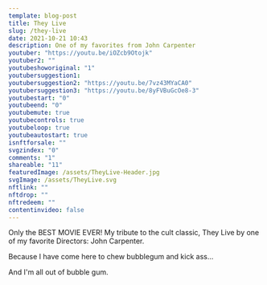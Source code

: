 ```yaml
---
template: blog-post
title: They Live
slug: /they-live
date: 2021-10-21 10:43
description: One of my favorites from John Carpenter
youtuber: "https://youtu.be/iOZcb9Otojk"
youtuber2: ""
youtubeshoworiginal: "1"
youtubersuggestion1: 
youtubersuggestion2: "https://youtu.be/7vz43MYaCA0"
youtubersuggestion3: "https://youtu.be/8yFVBuGcOe8-3"
youtubestart: "0"
youtubeend: "0"
youtubemute: true
youtubecontrols: true
youtubeloop: true
youtubeautostart: true
isnftforsale: ""
svgzindex: "0"
comments: "1"
shareable: "11"
featuredImage: /assets/TheyLive-Header.jpg
svgImage: /assets/TheyLive.svg
nftlink: ""
nftdrop: ""
nftredeem: ""
contentinvideo: false
---
```

Only the BEST MOVIE EVER! My tribute to the cult classic, They Live by one of my favorite Directors: John Carpenter. 

Because I have come here to chew bubblegum and kick ass...

And I'm all out of bubble gum.

<br />
<br />




<!-- XjuLZwlDxh8 -->